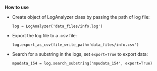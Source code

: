 **How to use**

- Create object of LogAnalyzer class by passing the path of log file:

    `log = LogAnalyzer('data_files/info.log')`

- Export the log file to a .csv file:

    `log.export_as_csv(file_write_path='data_files/info.csv')`

- Search for a substring in the logs, set `export=True` to export data:

    `mpudata_154 = log.search_substring('mpudata_154', export=True)`
    
